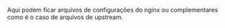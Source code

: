 Aqui podem ficar arquivos de configurações do nginx ou complementares como é o caso de arquivos de upstream.